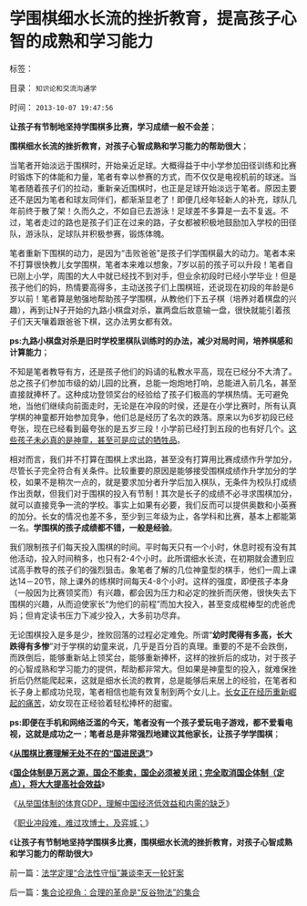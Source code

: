 # 学围棋细水长流的挫折教育，提高孩子心智的成熟和学习能力

标签： 

目录： `知识论和交流沟通学`

时间： `2013-10-07 19:47:56`

**让孩子有节制地坚持学围棋多比赛，学习成绩一般不会差**；

**围棋细水长流的挫折教育，对孩子心智成熟和学习能力的帮助很大**；

当笔者开始淡远于围棋时，开始亲近足球。大概得益于中小学参加田径训练和比赛时锻炼下的体能和力量，笔者有幸以参赛的方式，而不仅仅是电视机前的球迷。当笔者随着孩子们的拉动，重新亲近围棋时，也正是足球开始淡远于笔者。原因主要还不是因为笔者和球友同伴们，都渐渐显老了！即便几经年轻新人的补充，球队几年前终于散了架！久而久之，不如自已去游泳！足球差不多算是一去不复返。不过，笔者走过的路也是孩子们正在过来的路，子女都被积极地鼓励加入学校的田径队，游泳队，足球队并积极参赛，锻炼体魄。

笔者重新下围棋的动力，是因为“击败爸爸”是孩子们学围棋最大的动力。笔者本来不打算很快教儿女学围棋，笔者本来难以想象，7岁以前的孩子可以升段！笔者自已刚上小学，周围的大人中就已经找不到对手，但业余初段时已经小学毕业！但是孩子他们的妈，热情要高得多，主动送孩子们上围棋班，还说现在初段的年龄是6岁以前！笔者算是勉强地帮助孩子学围棋，从教他们下五子棋（培养对着棋盘的兴趣），再到让N子开始的九路小棋盘对杀，赢两盘后故意输一盘，很快就能引着孩子们天天嚷着跟爸爸下棋，这办法男女都有效。

**ps:九路小棋盘对杀是旧时学校里棋队训练时的办法，减少对局时间，培养棋感和计算能力**；

不知是笔者教导有方，还是孩子他们的妈请的私教水平高，现在已经分不大清了。总之孩子们参加市级的幼儿园的比赛，总能一炮炮地打响，总能进入前几名，甚至直接就捧杯了。这种成功登领奖台的经验给了孩子们极高的学棋热情。无可避免地，当他们继续向前面走时，无论是在冲段的时侯，还是在小学比赛时，所有认真学棋的神童都开始参加竞争，他们总是经历了名次的跌落。原来以为6岁初段已经夸张，现在已经看到最夸张的是五岁三段！小学前已经打到五段的也有好几个。[这些孩子未必真的是神童，甚至可是应试的牺牲品](../../../2013/4/30/“有志者事竞成”“爱拼才会赢”是成功学的表述.md)。

相对而言，我们并不打算在围棋上求出路，甚至没有打算用比赛成绩作升学加分，尽管长子完全符合有关条件。比较重要的原因是能够接受围棋成绩作升学加分的学校，如果不是稍次一点的，就是要求加分者升学后加入棋队，无条件为校队打成绩作出贡献，但我们对于围棋的投入有节制！其次是长子的成绩不必寻求围棋加分，就可以直接竞争一流的学校。事实上如果有必要，我们反而可以提供奥数和小英赛的加分。长女的情况也差不多，至少到三年级为止，各学科和比赛，基本上都能第一名。**学围棋的孩子成绩都不错，一般是经验**。

我们限制孩子们每天投入围棋的时间。平时每天只有一个小时，休息时视有没有其他活动，投入时间稍多，也只有2-4个小时。此所谓细水长流，在初期就会遭到应试高手教导的孩子们的强烈狙击。象笔者了解的几位神童型的棋手，他们一周上课达14－20节，除上课外的练棋时间每天4-8个小时。这样的强度，即便孩子本身（一般因为比赛领奖而）有兴趣，都会因为压力和必定的挫折而厌倦，很快失去下围棋的兴趣，从而迫使家长“为他们的前程”而加大投入，甚至变成棍棒型的虎爸虎妈；但肯定读书压力下减少投入，大多前功尽弃。

无论围棋投入是多是少，挫败回落的过程必定难免。所谓“**幼时爬得有多高，长大跌得有多惨**”对于学棋的幼童来说，几乎是百分百的真理。重要的不是不会跌倒，而跌倒后，能够重新站上领奖台，能够重新捧杯，这样的挫折后的成功，对于孩子的心智成熟和学习能力的提供，帮助都非常大。但如果是神童型的投入，就难保挫折后仍然能爬起来，这就是细水长流的教育，总是能够后来居上的经验，在笔者和长子身上都成功兑现，笔者相信也能有效复制到两个女儿上。[长女正在经历重新崛起的痛苦](../../../2013/4/30/从围棋比赛理解无处不在的“国进民退”.md)，幼女现在正经验着轻松捧杯的甜蜜。

**ps:即便在手机和网络泛滥的今天，笔者没有一个孩子爱玩电子游戏，都不爱看电视，这就是成功之一**；**笔者总是非常强烈地建议其他家长，让孩子学学围棋**；

《[**从围棋比赛理解无处不在的“国进民退”**](../../../2013/4/30/从围棋比赛理解无处不在的“国进民退”.md)》

《[**国企体制是万恶之源，国企不能卖，国企必须被关闭；完全取消国企体制（定点），将大大提高社会效益**](../../../2013/4/30/“有志者事竞成”“爱拼才会赢”是成功学的表述.md)》

《[从举国体制的体育GDP，理解中国经济低效益和内需的缺乏](../../../2013/4/30/从举国体制的体育GDP，理解中国经济低效益和内需的缺乏.md)》

《[职业冲段难，难过攻博士，及弈城；](../../../2013/10/6/职业冲段难，难过攻博士，兼谈弈城.md)》

《**让孩子有节制地坚持学围棋多比赛，围棋细水长流的挫折教育，对孩子心智成熟和学习能力的帮助很大**》



前一篇：[法学定理“合法性守恒”兼谈李天一轮奸案](../../../2013/10/6/法学定理“合法性守恒”兼谈李天一轮奸案.md)

后一篇：[集合论视角：合理的革命是“反谷物法”的集合](../../../2013/10/7/集合论视角：合理的革命是“反谷物法”的集合.md)